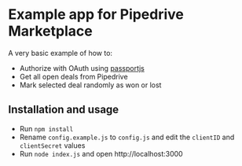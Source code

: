 # Example app for Pipedrive Marketplace

A very basic example of how to:
* Authorize with OAuth using [passportjs](http://www.passportjs.org/)
* Get all open deals from Pipedrive
* Mark selected deal randomly as won or lost

## Installation and usage
* Run `npm install`
* Rename `config.example.js` to `config.js` and edit the `clientID` and `clientSecret` values
* Run `node index.js` and open http://localhost:3000